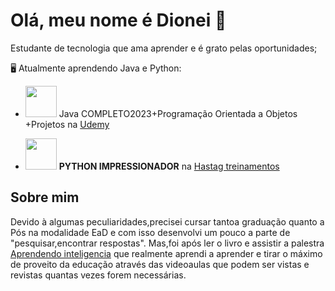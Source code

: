 # Olá, meu nome é Dionei 👋
  Estudante de tecnologia que ama aprender e é grato pelas oportunidades;
 
  🖥️ Atualmente aprendendo Java e Python:
  
 - <img width='50' heigth='50' src="https://cdn.jsdelivr.net/gh/devicons/devicon/icons/java/java-original.svg" />  Java COMPLETO2023+Programação Orientada a Objetos +Projetos na [Udemy](https://www.youtube.com/watch?v=RlSCoYwnxr4)
 
 
 - <img width='50' heigth='50' src="https://cdn.jsdelivr.net/gh/devicons/devicon/icons/python/python-original.svg" /> **PYTHON IMPRESSIONADOR** na [Hastag treinamentos](https://portalhashtag.com/cursos/1667483936207x795816268317746600)
 
 ## Sobre mim
Devido à algumas peculiaridades,precisei cursar tantoa graduação quanto a Pós na modalidade EaD e com isso desenvolvi um pouco a parte de "pesquisar,encontrar respostas".
 Mas,foi após ler o livro e assistir a palestra [Aprendendo inteligencia](https://www.youtube.com/watch?v=RlSCoYwnxr4) que realmente aprendi a aprender e tirar o máximo  de proveito da educação através das videoaulas que podem ser vistas e revistas quantas vezes forem necessárias.
          

            
          
           
          
          
          

